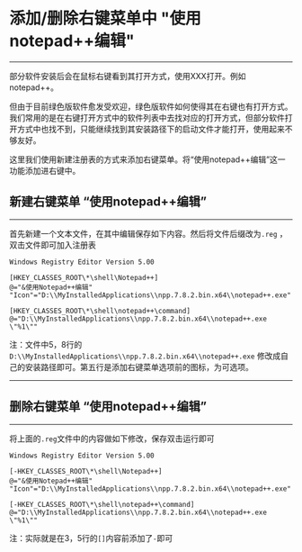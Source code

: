 # 添加/删除右键菜单中 "使用notepad++编辑"

---



​	部分软件安装后会在鼠标右键看到其打开方式，使用XXX打开。例如notepad++。

​	但由于目前绿色版软件愈发受欢迎，绿色版软件如何使得其在右键也有打开方式。我们常用的是在右键打开方式中的软件列表中去找对应的打开方式，但部分软件打开方式中也找不到，只能继续找到其安装路径下的启动文件才能打开，使用起来不够友好。

​	这里我们使用新建注册表的方式来添加右键菜单。将“使用notepad++编辑”这一功能添加进右键中。



## 新建右键菜单 “使用notepad++编辑”

---

首先新建一个文本文件，在其中编辑保存如下内容。然后将文件后缀改为`.reg` ，双击文件即可加入注册表

```shell
Windows Registry Editor Version 5.00
 
[HKEY_CLASSES_ROOT\*\shell\Notepad++]
@="&使用Notepad++编辑"
"Icon"="D:\\MyInstalledApplications\\npp.7.8.2.bin.x64\\notepad++.exe"
 
[HKEY_CLASSES_ROOT\*\shell\notepad++\command]
@="D:\\MyInstalledApplications\\npp.7.8.2.bin.x64\\notepad++.exe \"%1\""
```

注：文件中5，8行的 `D:\\MyInstalledApplications\\npp.7.8.2.bin.x64\\notepad++.exe` 修改成自己的安装路径即可。第五行是添加右键菜单选项前的图标，为可选项。

---



## 删除右键菜单 “使用notepad++编辑”

---

将上面的`.reg`文件中的内容做如下修改，保存双击运行即可

```shell
Windows Registry Editor Version 5.00
 
[-HKEY_CLASSES_ROOT\*\shell\Notepad++]
@="&使用Notepad++编辑"
"Icon"="D:\\MyInstalledApplications\\npp.7.8.2.bin.x64\\notepad++.exe"
 
[-HKEY_CLASSES_ROOT\*\shell\notepad++\command]
@="D:\\MyInstalledApplications\\npp.7.8.2.bin.x64\\notepad++.exe \"%1\""
```

注：实际就是在3，5行的`[]`内容前添加了`-`即可







